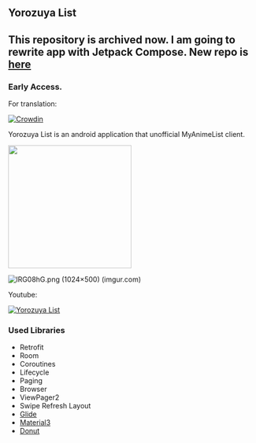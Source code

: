 ## Yorozuya List

## This repository is archived now. I am going to rewrite app with Jetpack Compose. New repo is [here](https://github.com/farukaygun/YorozuyaList-Compose)

### Early Access.

For translation:

[![Crowdin](https://badges.crowdin.net/yorozuya-list/localized.svg)](https://crowdin.com/project/yorozuya-list)

Yorozuya List is an android application that unofficial MyAnimeList client.

[<img src="https://play.google.com/intl/en_us/badges/static/images/badges/en_badge_web_generic.png" width="250"/>](https://play.google.com/store/apps/details?id=com.farukaygun.yorozuyalist&pcampaignid=pcampaignidMKT-Other-global-all-co-prtnr-py-PartBadge-Mar2515-1)

![lRG08hG.png (1024×500) (imgur.com)](https://i.imgur.com/lRG08hG.png)  


Youtube:

[![Yorozuya List](http://img.youtube.com/vi/L0YgN--SdxU/0.jpg)](https://youtu.be/L0YgN--SdxU "Yorozuya List")


### Used Libraries
- Retrofit
- Room
- Coroutines
- Lifecycle
- Paging
- Browser
- ViewPager2
- Swipe Refresh Layout
- [Glide](https://github.com/bumptech/glide)
- [Material3](https://m3.material.io/)
- [Donut](https://github.com/futuredapp/donut)
